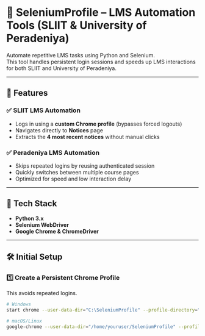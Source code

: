 # 🧠 SeleniumProfile – LMS Automation Tools (SLIIT & University of Peradeniya)

Automate repetitive LMS tasks using Python and Selenium.  
This tool handles persistent login sessions and speeds up LMS interactions for both SLIIT and University of Peradeniya.

---

## 🔧 Features

### ✅ SLIIT LMS Automation
- Logs in using a **custom Chrome profile** (bypasses forced logouts)
- Navigates directly to **Notices** page
- Extracts the **4 most recent notices** without manual clicks

### ✅ Peradeniya LMS Automation
- Skips repeated logins by reusing authenticated session
- Quickly switches between multiple course pages
- Optimized for speed and low interaction delay

---

## 🧪 Tech Stack
- **Python 3.x**
- **Selenium WebDriver**
- **Google Chrome & ChromeDriver**

---

## 🛠️ Initial Setup

### 1️⃣ Create a Persistent Chrome Profile

This avoids repeated logins.

```bash
# Windows
start chrome --user-data-dir="C:\SeleniumProfile" --profile-directory="Profile1"

# macOS/Linux
google-chrome --user-data-dir="/home/youruser/SeleniumProfile" --profile-directory="Profile1"
